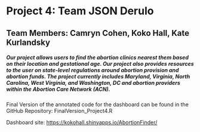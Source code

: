 # Project 4: Team JSON Derulo
## Team Members: Camryn Cohen, Koko Hall, Kate Kurlandsky
##### Our project allows users to find the abortion clinics nearest them based on their location and gestational age. Our project also provides resources to the user on state-level regulations around abortion provision and abortion funds. The project currently includes Maryland, Virginia, North Carolina, West Virginia, and Washington, DC and abortion providers within the Abortion Care Network (ACN).

Final Version of the annotated code for the dashboard can be found in the GitHub Repository: FinalVersion_Project4.R

Dashboard site: https://kokohall.shinyapps.io/AbortionFinder/
 
